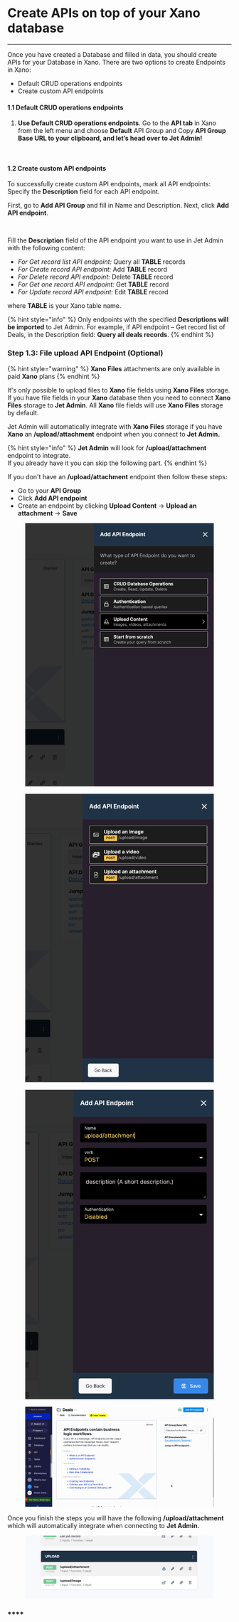 # Create APIs on top of your Xano database

****

Once you have created a Database and filled in data, you should create APIs for your Database in Xano. There are two options to create Endpoints in Xano:&#x20;

* Default CRUD operations endpoints&#x20;
* Create custom API endpoints

#### 1.1 Default CRUD operations endpoints

1. **Use Default CRUD operations endpoints**. Go to the **API tab** in Xano from the left menu and choose **Default** API Group and Copy **API Group Base URL to your clipboard, and let’s head over to Jet Admin!**

<figure><img src="https://images.surferseo.art/cbc95fa8-9555-4733-8477-4eaae10e07ce.jpeg" alt=""><figcaption></figcaption></figure>

#### **1.2 Create custom API endpoints**

To successfully create custom API endpoints, mark all API endpoints: Specify the **Description** field for each API endpoint.

First, go to **Add API Group** and fill in Name and Description. Next, click **Add API endpoint**.

<figure><img src="https://blog.jetadmin.io/content/images/2023/01/xano5.gif" alt=""><figcaption></figcaption></figure>

Fill the **Description** field of the API endpoint you want to use in Jet Admin with the following content:

* _For Get record list API endpoint:_ Query all **TABLE** records
* _For Create record API endpoint:_ Add **TABLE** record
* _For Delete record API endpoint:_ Delete **TABLE** record
* _For Get one record API endpoint:_ Get **TABLE** record
* _For Update record API endpoint:_ Edit **TABLE** record

where **TABLE** is your Xano table name.

{% hint style="info" %}
Only endpoints with the specified **Descriptions will be imported** to Jet Admin. For example, if API endpoint – Get record list of Deals, in the Description field: **Query all deals records**.
{% endhint %}

### **Step 1.3: File upload API Endpoint (Optional)**

{% hint style="warning" %}
**Xano Files** attachments are only available in paid **Xano** plans
{% endhint %}

It's only possible to upload files to **Xano** file fields using **Xano Files** storage. If you have file fields in your **Xano** database then you need to connect **Xano Files** storage to **Jet Admin**. All **Xano** file fields will use **Xano Files** storage by default.

Jet Admin will automatically integrate with **Xano Files** storage if you have **Xano** an **/upload/attachment** endpoint when you connect to **Jet Admin.**&#x20;

{% hint style="info" %}
**Jet Admin** will look for **/upload/attachment** endpoint to integrate. \
If you already have it you can skip the following part.
{% endhint %}

If you don't have an **/upload/attachment** endpoint then follow these steps:&#x20;

* Go to your **API Group**
* Click **Add API endpoint**
* Create an endpoint by clicking **Upload Content** -> **Upload an attachment** -> **Save**

<div>

<figure><img src="../../../.gitbook/assets/image (2) (1).png" alt=""><figcaption></figcaption></figure>

 

<figure><img src="../../../.gitbook/assets/image (3).png" alt=""><figcaption></figcaption></figure>

 

<figure><img src="../../../.gitbook/assets/image (8).png" alt=""><figcaption></figcaption></figure>

</div>

<figure><img src="../../../.gitbook/assets/upload.gif" alt=""><figcaption></figcaption></figure>

Once you finish the steps you will have the following **/upload/attachment** which will automatically integrate when connecting to **Jet Admin.**

<figure><img src="../../../.gitbook/assets/image (1) (3).png" alt=""><figcaption></figcaption></figure>

### ****
